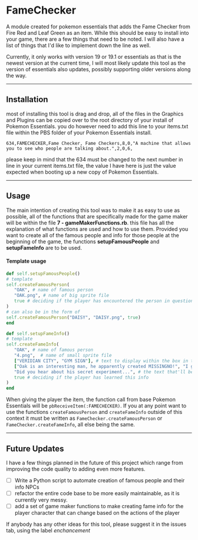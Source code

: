 # FameChecker
 A module created for pokemon essentials that adds the Fame Checker from Fire Red and Leaf Green as an item. While this should be easy to install into your game, there are a few things that need to be noted. I will also have a list of things that I'd like to implement down the line as well. 

Currently, it only works with version 19 or 19.1 or essentials as that is the newest version at the current time, I will most likely update this tool as the version of essentials also updates, possibly supporting older versions along the way.

---
## Installation
 most of installing this tool is drag and drop, all of the files in the Graphics and Plugins can be copied over to the root directory of your install of Pokemon Essentials. you do however need to add this line to your items.txt file within the PBS folder of your Pokemon Essentials install. 
```
634,FAMECHECKER,Fame Checker, Fame Checkers,8,0,"A machine that allows you to see who people are talking about.",2,0,6,
```
please keep in mind that the 634 must be changed to the next number in line in your current items.txt file, the value I have here is just the value expected when booting up a new copy of Pokemon Essentials.

---
## Usage
 The main intention of creating this tool was to make it as easy to use as possible, all of the functions that are specifically made for the game maker will be within the file **7 - gameMakerFunctions.rb**. this file has all the explanation of what functions are used and how to use them. Provided you want to create all of the famous people and info for those people at the beginning of the game, the functions **setupFamousPeople** and **setupFameInfo** are to be used.

 #### Template usage
 ```ruby
def self.setupFamousPeople()
# template
self.createFamousPerson(
    "OAK", # name of famous person
    "OAK.png", # name of big sprite file
    true # deciding if the player has encountered the person in question
)
# can also be in the form of
self.createFamousPerson("DAISY", "DAISY.png", true)
end

def self.setupFameInfo()
# template
self.createFameInfo(
    "OAK", # name of famous person
    "4.png",  # name of small sprite file
    ["VERIDIAN CITY", "GYM SIGN"], # text to display within the box in the middle of the screen
    ["Oak is an interesting man, he apparently created MISSINGNO!", "I get it, you're skeptical, but it's true, he really did!"], # text that displays when you press USE
    "Did you hear about his secret experiment...", # the text that'll be displayed when hovering over
    true # deciding if the player has learned this info
)
end
 ```

When giving the player the item, the function call from base Pokemon Essentials will be ``pbReceiveItem(:FAMECHECKER)``. If you at any point want to use the functions ``createFamousPerson`` and ``createFameInfo`` outside of this context it must be written as ``FameChecker.createFamousPerson`` or  ``FameChecker.createFameInfo``, all else being the same.

---
## Future Updates
I have a few things planned in the future of this project which range from improving the code quality to adding even more features.

* [ ] Write a Python script to automate creation of famous people and their info NPCs
* [ ] refactor the entire code base to be more easily maintainable, as it is currently very messy.
* [ ] add a set of game maker functions to make creating fame info for the player character that can change based on the actions of the player

If anybody has any other ideas for this tool, please suggest it in the issues tab, using the label *enchancement*